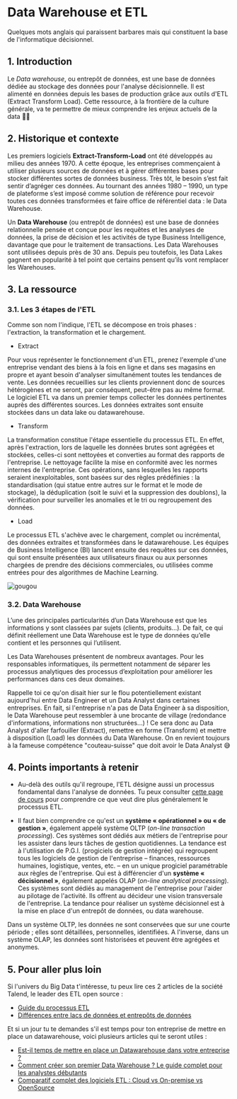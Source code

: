 # Data Warehouse et ETL
Quelques mots anglais qui paraissent barbares mais qui constituent la base de l'informatique décisionnel.

## 1. Introduction
Le *Data warehouse*, ou entrepôt de données, est une base de données dédiée au stockage des données pour l'analyse décisionnelle. Il est alimenté en données depuis les bases de production grâce aux outils d'ETL (Extract Transform Load). Cette ressource, à la frontière de la culture générale, va te permettre de mieux comprendre les enjeux actuels de la data 👻👻

## 2. Historique et contexte
Les premiers logiciels **Extract-Transform-Load** ont été développés au milieu des années 1970. A cette époque, les entreprises commençaient à utiliser plusieurs sources de données et à gérer différentes bases pour stocker différentes sortes de données business. Très tôt, le besoin s’est fait sentir d’agréger ces données. Au tournant des années 1980 – 1990, un type de plateforme s’est imposé comme solution de référence pour recevoir toutes ces données transformées et faire office de référentiel data : le Data Warehouse.

Un **Data Warehouse** (ou entrepôt de données) est une base de données relationnelle pensée et conçue pour les requêtes et les analyses de données, la prise de décision et les activités de type Business Intelligence, davantage que pour le traitement de transactions. Les Data Warehouses sont utilisées depuis près de 30 ans. Depuis peu toutefois, les Data Lakes gagnent en popularité à tel point que certains pensent qu’ils vont remplacer les Warehouses. 

## 3. La ressource

### 3.1. Les 3 étapes de l'ETL

Comme son nom l'indique, l'ETL se décompose en trois phases : l'extraction, la transformation et le chargement.

- Extract

Pour vous représenter le fonctionnement d'un ETL, prenez l'exemple d'une entreprise vendant des biens à la fois en ligne et dans ses magasins en propre et ayant besoin d'analyser simultanément toutes les tendances de vente. Les données recueillies sur les clients proviennent donc de sources hétérogènes et ne seront, par conséquent, peut-être pas au même format. Le logiciel ETL va dans un premier temps collecter les données pertinentes auprès des différentes sources. Les données extraites sont ensuite stockées dans un data lake ou datawarehouse.

- Transform

La transformation constitue l'étape essentielle du processus ETL. En effet, après l'extraction, lors de laquelle les données brutes sont agrégées et stockées, celles-ci sont nettoyées et converties au format des rapports de l'entreprise. Le nettoyage facilite la mise en conformité avec les normes internes de l'entreprise. Ces opérations, sans lesquelles les rapports seraient inexploitables, sont basées sur des règles prédéfinies : la standardisation (qui statue entre autres sur le format et le mode de stockage), la déduplication (soit le suivi et la suppression des doublons), la vérification pour surveiller les anomalies et le tri ou regroupement des données.

- Load

Le processus ETL s'achève avec le chargement, complet ou incrémental, des données extraites et transformées dans le datawarehouse. Les équipes de Business Intelligence (BI) lancent ensuite des requêtes sur ces données, qui sont ensuite présentées aux utilisateurs finaux ou aux personnes chargées de prendre des décisions commerciales, ou utilisées comme entrées pour des algorithmes de Machine Learning.

![gougou](https://static.axysweb.com/uploads/2018/11/ETL-infographie-axysweb-1024x404.png)

### 3.2. Data Warehouse 

L’une des principales particularités d’un Data Warehouse est que les informations y sont classées par sujets (clients, produits…). De fait, ce qui définit réellement une Data Warehouse est le type de données qu’elle contient et les personnes qui l’utilisent.

Les Data Warehouses présentent de nombreux avantages. Pour les responsables informatiques, ils permettent notamment de séparer les processus analytiques des processus d’exploitation pour améliorer les performances dans ces deux domaines.

Rappelle toi ce qu'on disait hier sur le flou potentiellement existant aujourd'hui entre Data Engineer et un Data Analyst dans certaines entreprises. En fait, si l'entreprise n'a pas de Data Engineer à sa disposition, le Data Warehouse peut ressembler à une brocante de village (redondance d'informations, informations non structurées...) ! Ce sera donc au Data Analyst d'aller farfouiller (Extract), remettre en forme (Transform) et mettre à disposition (Load) les données du Data Warehouse. On en revient toujours à la fameuse compétence "couteau-suisse" que doit avoir le Data Analyst 😅


## 4. Points importants à retenir
- Au-delà des outils qu'il regroupe, l'ETL désigne aussi un processus fondamental dans l'analyse de données. Tu peux consulter [cette page de cours](https://openclassrooms.com/fr/courses/7168871-apprenez-les-bases-du-langage-python/7296776-extrayez-et-transformez-des-donnees-avec-l-extraction-web) pour comprendre ce que veut dire plus généralement le processus ETL.

- Il faut bien comprendre ce qu'est un **système « opérationnel » ou « de gestion »**, également appelé système OLTP (*on-line transaction processing*). Ces systèmes sont dédiés aux métiers de l'entreprise pour les assister dans leurs tâches de gestion quotidiennes. La tendance est à l'utilisation de P.G.I. (progiciels de gestion intégrée) qui regroupent tous les logiciels de gestion de l'entreprise – finances, ressources humaines, logistique, ventes, etc. – en un unique progiciel paramétrable aux règles de l'entreprise. Qui est à différencier d'un **système « décisionnel »**, également appelés OLAP (*on-line analytical processing*). Ces systèmes sont dédiés au management de l'entreprise pour l'aider au pilotage de l'activité. Ils offrent au décideur une vision transversale de l'entreprise. La tendance pour réaliser un système décisionnel est à la mise en place d'un entrepôt de données, ou data warehouse.

Dans un système OLTP, les données ne sont conservées que sur une courte période ; elles sont détaillées, personnelles, identifiées. A l'inverse, dans un système OLAP, les données sont historisées et peuvent être agrégées et anonymes.


## 5. Pour aller plus loin
Si l'univers du Big Data t'intéresse, tu peux lire ces 2 articles de la société Talend, le leader des ETL open source : 
- [Guide du processus ETL](https://www.talend.com/fr/resources/guide-etl/)
- [Différences entre lacs de données et entrepôts de données](https://www.talend.com/fr/resources/data-lake-vs-data-warehouse/)

Et si un jour tu te demandes s'il est temps pour ton entreprise de mettre en place un datawarehouse, voici plusieurs articles qui te seront utiles : 
- [Est-il temps de mettre en place un Datawarehouse dans votre entreprise ?](https://www.cartelis.com/blog/datawarehouse-mise-en-place/)
- [Comment créer son premier Data Warehouse ? Le guide complet pour les analystes débutants](https://www.cartelis.com/blog/creer-datawarehouse/)
- [Comparatif complet des logiciels ETL : Cloud vs On-premise vs OpenSource](https://www.cartelis.com/blog/comparatif-logiciels-etl/)
